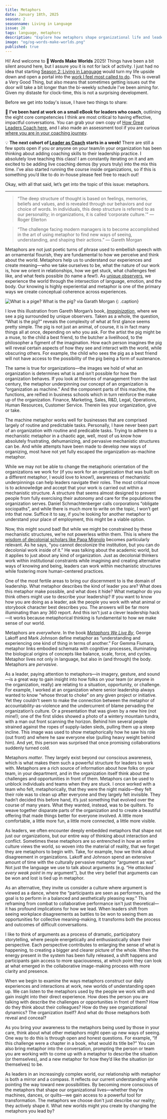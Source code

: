 ```yaml
---
title: Metaphors
date: January 18th, 2025
season: 2
seasonname: Living in Language
issue: 20
tags: language, metaphors
description: "Explore how metaphors shape organizational life and leadership effectiveness. Learn to recognize and harness the power of metaphorical thinking to transform workplace dynamics, improve team communication, and develop more conscious leadership practices. Part of the Words Make Worlds series on language and leadership."
image: "og/og-words-make-worlds.png"
published: true
---
```


Hi! And welcome to **💬 Words Make Worlds** 2025! Things have been a bit silent around here, but I assure you it is not for lack of activity. I just had no idea that starting [Season 2: Living in Language](https://methodandmatter.com/words-make-worlds/017/) would turn my life upside down and open a portal into the [work I feel most called to do](https://methodandmatter.com/the-becoming/014/). This is overall a Very Good Thing, but also means that sometimes getting issues out the door will take a bit longer than the bi-weekly schedule I’ve been aiming for. Given my distaste for clock-time, this is not a surprising development.

Before we get into today's issue, I have two things to share:

📘 **I’ve been hard at work on a small eBook for leaders who coach**, outlining the eight core competencies I think are most critical to having effective, impactful conversations. You can grab your own copy of [How Great Leaders Coach here](https://drive.google.com/file/d/1ncG0Ym1sj0BMt4gV_2sDjUEIXtjOE5Gx/view), and I also made an assessment tool if you are curious [where you are in your coaching journey](https://airtable.com/appvq6YQv8fkD42iX/pagPKWqlVctjvT30E/form).

💡 **The next cohort of [Leader as Coach](https://maven.com/andrea-mignolo/leader-as-coach) starts in a week!** There are still a few spots open if you or anyone on your team/in your organization has been thinking about adding coaching skills to their leadership practice. I absolutely love teaching this class! I am constantly iterating on it and am excited to be adding live coaching demos (by yours truly) into the mix this time. I’ve also started running the course inside organizations, so if this is something you’d like to do in-house please feel free to reach out!

Okay, with all that said, let’s get into the topic of this issue: metaphors.

---

> “The deep structure of thought is based on feelings, memories, beliefs and values, and is revealed through our behaviors and our choice of words. In individuals, this deep structure is referred to as our personality; in organizations, it is called ‘corporate culture.’” — Roger Ellerton

> “The challenge facing modern managers is to become accomplished in the art of using metaphor to find new ways of seeing, understanding, and shaping their actions.” — Gareth Morgan

Metaphors are not just poetic turns of phrase used to embellish speech with an ornamental flourish, they are fundamental to how we perceive and think about the world. Metaphors help us to understand our experiences and create meaning—who we take ourselves to be, what the nature of our work is, how we orient in relationships, how we get stuck, what challenges feel like, and what feels possible (to name a few!). As [unique observers](https://methodandmatter.com/words-make-worlds/017/), we experience the world through the intersection of language, emotion, and the body. Our knowing is highly experiential and metaphor is one of the primary ways we create conceptual coherence across experiences.

![What is a pige?](images/wmw/pig.jpg)
What is the pig? via Garath Morgan
{: .caption}

I love this illustration from Gareth Morgan’s book, _[Imaginization](https://www.amazon.com/Imaginization-Gareth-Morgan/dp/1576750264)_, where we see  a pig surrounded by unique observers. Taken as a whole, the question, “What is the pig?” reveals the complexity of what at first glance seems pretty simple. The pig is not just an animal, of course, it is in fact many things all at once, depending on who you ask. For the artist the pig might be a muse, to the child a best friend, to the butcher a livelihood, to the philosopher a figment of the imagination. How each person imagines the pig will reveal certain aspects of how they see and interact with the world, while obscuring others. For example, the child who sees the pig as a best friend will not have access to the possibility of the pig being a form of sustenance.

The same is true for organizations—the images we hold of what an organization is determines what is and isn’t possible for how the organization behaves. If you look at theories of management from the last century, the metaphor underpinning our concept of an organization is “organization as machine.” And the component parts of this machine, the functions, are reified in business schools which in turn reinforce the make up of the organization. Finance, Marketing, Sales, R&D, Legal, Operations, Human Resources, Customer Service. Therein lies your organization, give or take.

The machine metaphor works well for businesses that are comprised largely of routine and predictable tasks. Personally, I have never been part of an organization with routine and predicable tasks. Trying to adhere to a mechanistic metaphor in a chaotic age, well, most of us know how absolutely frustrating, dehumanizing, and pervasive mechanistic structures can be. And while attempts have been made to develop new ways of organizing, most have not yet fully escaped the organization-as-machine metaphor.

While we may not be able to change the metaphoric orientation of the organizations we work for (if you work for an organization that was built on a different metaphor, I would love to know!), awareness of mechanistic underpinnings can help leaders navigate their roles. The most critical move is to  acknowledge and accept that your work is carried out within a mechanistic structure. A structure that seems almost designed to prevent people from fully exercising their autonomy and care for the populations the organization serves. Daniel Schmachtenberger calls corporations “obligate sociopaths”, and while there is much more to write on the topic, I won’t get into that now. Suffice it to say, if you’re looking for another metaphor to understand your place of employment, this might be a viable option.  

Now, this might sound bad! But while we might be constrained by these mechanistic structures, we're not powerless within them. This is where the [wisdom of decolonial scholars like Papa Mignolo](https://www.dukeupress.edu/on-decoloniality) becomes particularly relevant. As he says, “you cannot decolonize the institution, but you can do decolonial work inside of it.” He was talking about the academic world, but it applies to just about any kind of organization. Just as decolonial thinkers work within institutional constraints while imagining and creating alternative ways of knowing and being, leaders can work within mechanistic structures while fostering more human-centered practices.

One of the most fertile areas to bring our discernment to is the domain of leadership. What metaphor describes the kind of leader you are? What does this metaphor make possible, and what does it hide? What metaphor do you think others might use to describe your leadership? If you want to know how you are doing as a leader, ask the people you work with what animal or storybook character best describes you. The answers will be far more illuminating than any 360 report. And this isn't just a clever leadership hack—it works because metaphorical thinking is fundamental to how we make sense of our world.

Metaphors are _everywhere_.  In the book _[Metaphors We Live By](https://www.amazon.com/Metaphors-We-Live-George-Lakoff/dp/0226468011/ref=sr_1_1?crid=3GW9615LG5YSK&dib=eyJ2IjoiMSJ9.tE-eptaf3Nm5LcLLS9T934anAaR4kwQBA2LFJdnPYC9oewn3avLsRMUDs5zLzAm7ktMTUdA3jpsawpq23aRZANWP7VDkVl_n_TrdCr4XU2-n8GWVJaCCvwKK6MteHguKaWHdDKyM81bNvbthOHQUxxOM6sRiHE-1HNYmconVwyyA-ARnLatJMWaGXtKYNSJ_zpzgOh1GoNqeMsmXkhtBrAso7wrCncUVA2PUMSIpFw0.eeTCAAcmjuHT4FO31N05WMym139WXuOniKWH7R00PJQ&dib_tag=se&keywords=metaphors+we+live+by&qid=1737231084&s=books&sprefix=metaphors+we+live+by%2Cstripbooks%2C158&sr=1-1)_, George Lakoff and Mark Johnson define metaphor as “understanding and experiencing one kind of thing in terms of another.” For Gemma Fiumara, metaphor links embodied schemata with cognitive processes, illuminating the biological origins of concepts like balance, scale, force, and cycles. Metaphor lives not only in language, but also in (and through) the body. Metaphors are _pervasive_.

As a leader, paying attention to metaphors—in imagery, gesture, and sound—is a great way to gain insight into how folks on your team (or anyone in the organization, really) are relating to a situation, opportunity, or challenge. For example, I worked at an organization where senior leadership always wanted to know “whose throat to choke” on any given project or initiative. Yet they couldn’t seem to make the connection between the metaphor of accountability-as-violence and the undercurrent of blame pervading the organization’s culture. Or a presentation that was given by a new hire (not mine!); one of the first slides showed a photo of a wintery mountain tundra, with a man out front scanning the horizon. Behind him several people strained against the ropes of supply-laden sleds, pulling them up a steep incline. This image was used to show metaphorically how he saw his role (out front) and where he saw everyone else (pulling heavy weight behind him). And yet, this person was surprised that once promising collaborations suddenly turned cold.

Metaphors _matter_. They largely exist beyond our conscious awareness, which is what makes them such a powerful structure for leaders to work with. Metaphors are a rich source of information about how folks on your team, in your department, and in the organization itself think about the challenges and opportunities in front of them. Metaphors can be used to unblock individuals and teams when they are stuck. I once worked with a team who felt, metaphorically, that they were the night maids—they felt their role was to clean up after everyone and they largely felt invisible. They hadn’t decided this before hand, it’s just something that evolved over the course of many years. What they wanted, instead, was to be quilters. To weave together disparate parts of the organization and to create a beautiful offering that made things better for everyone involved. A little more comfortable, a little more fun, a little more connected, a little more visible.

As leaders, we often encounter deeply embedded metaphors that shape not just our organizations, but our entire way of thinking about interaction and conflict. Sometimes these metaphors are so entrenched in how an entire culture views the world, so woven into the material of reality, that we forget they are metaphors to begin with. Take, for example, how we think about disagreement in organizations. Lakoff and Johnson spend an extensive amount of time with the culturally pervasive metaphor “argument as war”. Not just the language we use to talk about arguments (e.g. “He _attacked every weak point_ in my argument”), but the very belief that arguments can be won and lost is tied up in metaphor.

As an alternative, they invite us consider a culture where argument is viewed as a dance, where the “participants are seen as performers, and the goal is to perform in a balanced and aesthetically pleasing way.” This reframing from combat to collaborative performance isn't just theoretical— it has profound implications for how we lead. When leaders shift from seeing workplace disagreements as battles to be won to seeing them as opportunities for collective meaning-making, it transforms both the process and outcomes of difficult conversations.

I like to think of arguments as a process of dramatic, participatory storytelling, where people energetically and enthusiastically share their perspective. Each perspective contributes to enlarging the sense of what is happening, to creating a bigger and clearer picture of the whole. When the energy present in the system has been fully released, a shift happens and participants gain access to more spaciousness, at which point they can look at what emerged in the collaborative image-making process with more clarity and presence.

When we begin to examine the ways metaphors construct our daily experiences and interactions at work, new worlds of understanding open up. We can listen to the metaphors used by the people we work with and gain insight into their direct experience. How does the person you are  talking with describe the challenges or opportunities in front of them? How do they think about their colleagues? How do they see organizational dynamics? The organization itself? And what do those metaphors both reveal and conceal?

As you bring your awareness to the metaphors being used by those in your care, think about what other metaphors might open up new ways of seeing. One way to do this is through open and honest questions. For example, “If this challenge were a chapter in a book, what would its title be?” You can also bring metaphor into the conversation, prompting the person or team you are working with to come up with a metaphor to describe the situation (or themselves), and a new metaphor for how they’d like the situation (or themselves) to be.

As leaders in an increasingly complex world, our relationship with metaphor is both a mirror and a compass. It reflects our current understanding while pointing the way toward new possibilities. By becoming more conscious of the metaphors that shape our organizational lives—whether they're machines, dances, or quilts—we gain access to a powerful tool for transformation. The metaphors we choose don't just describe our reality; they actively shape it. What new worlds might you create by changing the metaphors you lead by?
